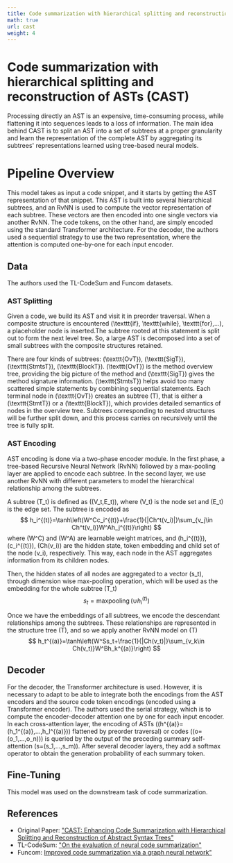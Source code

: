 ```yaml
---
title: Code summarization with hierarchical splitting and reconstruction of ASTs
math: true
url: cast
weight: 4
---
```


# Code summarization with hierarchical splitting and reconstruction of ASTs (CAST)
Processing directly an AST is an expensive, time-consuming process, while flattening it into sequences leads to a loss of information. The main idea behind CAST is to split an AST into a set of subtrees at a proper granularity and learn the representation of the complete AST by aggregating its subtrees' representations learned using tree-based neural models.

# Pipeline Overview
This model takes as input a code snippet, and it starts by getting the AST representation of that snippet. This AST is built into several hierarchical subtrees, and an RvNN is used to compute the vector representation of each subtree. These vectors are then encoded into one single vectors via another RvNN. The code tokens, on the other hand, are simply encoded using the standard Transformer architecture. For the decoder, the authors used a sequential strategy to use the two representation, where the attention is computed one-by-one for each input encoder.

## Data
The authors used the TL-CodeSum and Funcom datasets.

### AST Splitting
Given a code, we build its AST and visit it in preorder traversal. When a composite structure is encountered (\texttt{if}, \texttt{while}, \texttt{for},...), a placeholder node is inserted.The subtree rooted at this statement is split out to form the next level tree. So, a large AST is decomposed into a set of small subtrees with the composite structures retained. 

There are four kinds of subtrees: \(\texttt{OvT}\), \(\texttt{SigT}\), \(\texttt{StmtsT}\), \(\texttt{BlockT}\). \(\texttt{OvT}\) is the method overview tree, providing the big picture of the method and \(\texttt{SigT}\) gives the method signature information. \(\texttt{StmtsT}\) helps avoid too many scattered simple statements by combining sequential statements. Each terminal node in \(\texttt{OvT}\) creates an subtree \(T\), that is either a \(\texttt{StmtT}\) or a \(\texttt{BlockT}\), which provides detailed semantics of nodes in the overview tree. Subtrees corresponding to nested structures will be further split down, and this process carries on recursively until the tree is fully split.

### AST Encoding
AST encoding is done via a two-phase encoder module. In the first phase, a tree-based Recursive Neural Network (RvNN) followed by a max-pooling layer are applied to encode each subtree. In the second layer, we use another RvNN with different parameters to model the hierarchical relationship among the subtrees.

A subtree \(T_t\) is defined as \((V_t,E_t)\), where \(V_t\) is the node set and \(E_t\) is the edge set. The subtree is encoded as
$$
h_i^{(t)}=\tanh\left(W^Cc_i^{(t)}+\frac{1}{|Ch^t(v_i)|}\sum_{v_j\in Ch^t(v_i)}W^Ah_j^{(t)}\right)
$$
where \(W^C\) and \(W^A\) are learnable weight matrices, and \(h_i^{(t)}\), \(c_i^{(t)}\), \(Ch(v_i)\) are the hidden state, token embedding and child set of the node \(v_i\), respectively. This way, each node in the AST aggregates information from its children nodes.

Then, the hidden states of all nodes are aggregated to a vector \(s_t\), through dimension wise max-pooling operation, which will be used as the embedding for the whole subtree \(T_t\)
$$
s_t=\operatorname{maxpooling}\left(\cup h_i^{(t)}\right)
$$

Once we have the embeddings of all subtrees, we encode the descendant relationships among the subtrees. These relationships are represented in the structure tree \(T\), and so we apply another RvNN model on \(T\)
$$
h_t^{(a)}=\tanh\left(W^Ss_t+\frac{1}{|Ch(v_t)|}\sum_{v_k\in Ch(v_t)}W^Bh_k^{(a)}\right)
$$

## Decoder
For the decoder, the Transformer architecture is used. However, it is necessary to adapt to be able to integrate both the encodings from the AST encoders and the source code token encodings (encoded using a Transformer encoder). The authors used the serial strategy, which is to compute the encoder-decoder attention one by one for each input encoder. In each cross-attention layer, the encoding of ASTs (\(h^{(a)}=(h_1^{(a)},...,h_l^{(a)})\) flattened by preorder traversal) or codes (\(o=(o_1,...,o_n)\)) is queried by the output of the preceding summary self-attention \(s=(s_1,...,s_m)\). After several decoder layers, they add a softmax operator to obtain the generation probability of each summary token.

## Fine-Tuning
This model was used on the downstream task of code summarization.

## References
- Original Paper: ["CAST: Enhancing Code Summarization with Hierarchical Splitting and Reconstruction of Abstract Syntax Trees"](https://arxiv.org/abs/2108.12987)
- TL-CodeSum: ["On the evaluation of neural code summarization"](https://arxiv.org/abs/2107.07112)
- Funcom: [Improved code summarization via a graph neural network"](https://arxiv.org/abs/2004.02843)